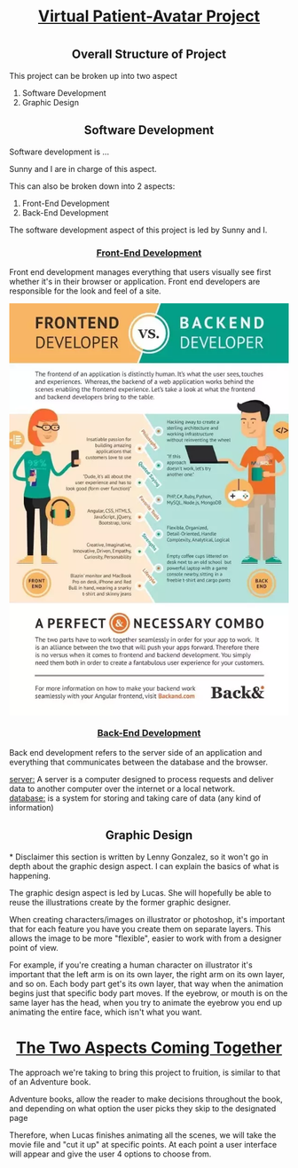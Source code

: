 <h1 style="text-align: center; text-decoration: underline;"> Virtual Patient-Avatar Project <h1>

<h2 style="text-align: center;"> Overall Structure of Project </h2>
<p> This project can be broken up into two aspect</p>
<ol>
<li> Software Development </li>
<li> Graphic Design </li>
</ol>

<h2 style="text-align: center;"> Software Development</h2>
<p> Software development is ...</p>
<p> Sunny and I are in charge of this aspect.
<p> This can also be broken down into 2 aspects:</p>

<ol>
<li> Front-End Development </li>
<li> Back-End Development  </li>
</ol>

The software development aspect of this project is led by Sunny and I. 

<h3 style="text-decoration: underline; text-align: center;"> Front-End Development </h3>
<p>
Front end development manages everything that users visually see first whether it's in their browser or application. Front end developers are responsible for the look and feel of a site. 
</p>
<img src='/Misc/frontbackend.png' style="margin-left:auto;margin-right:auto;display:block">
<h3 style="text-decoration: underline;text-align: center;"> Back-End Development </h3>
<p>
Back end development refers to the server side of an application and everything that communicates between the database and the browser.
</p>
<p>
<span  style="text-decoration: underline;">server:</span> A server is a computer designed to process requests and deliver data to another computer over the internet or a local network. <br>
<span  style="text-decoration: underline;">database:</span> is a system for storing and taking care of data (any kind of information)
</p>

<h2 style="text-align: center;"> Graphic Design </h2>
* Disclaimer this section is written by Lenny Gonzalez, so it won't go in depth about the graphic design aspect. I can explain the basics of what is happening.
<p> The graphic design aspect is led by Lucas. She will hopefully be able to reuse the illustrations create by the former graphic designer. </p>

<p>
When creating characters/images on illustrator or photoshop, it's important that for each feature you have you create them on separate layers. This allows the image to be more "flexible", easier to work with from a designer point of view.
</p>
<p>
For example, if you're creating a human character on illustrator it's important that the left arm is on its own layer, the right arm on its own layer, and so on. Each body part get's its own layer, that way when the animation begins just that specific body part moves. If the eyebrow, or mouth is on the same layer has the head, when you try to animate the eyebrow you end up animating the entire face, which isn't what you want.
</p>

<h1 style="text-decoration: underline;text-align: center;"> The Two Aspects Coming Together </h1>
<p> 
The approach we're taking to bring this project to fruition, is similar to that of an Adventure book. 
</p>
<p>
Adventure books, allow the reader to make decisions throughout the book, and depending on what option the user picks they skip to the designated page 
</p>
<p>
Therefore, when Lucas finishes animating all the scenes, we will take the movie file and "cut it up" at specific points. At each point a user interface will appear and give the user 4 options to choose from.
</p>










